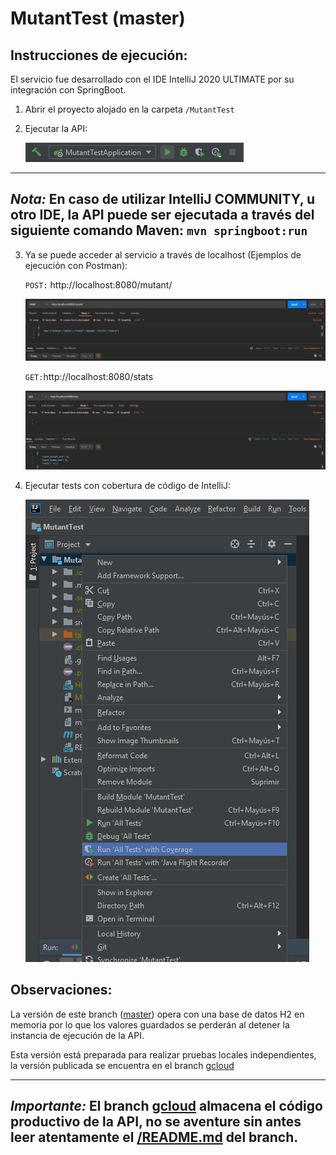 # MutantTest (master)

## Instrucciones de ejecución:
El servicio fue desarrollado con el IDE IntelliJ 2020 ULTIMATE por su integración con SpringBoot.

1. Abrir el proyecto alojado en la carpeta `/MutantTest`
2. Ejecutar la API:

   ![IntelliJ-RunAllTestWithCoverage](images/IntelliJ-RunMutantTestApplication.png)

---
***Nota:***
En caso de utilizar IntelliJ COMMUNITY, u otro IDE, la API puede ser ejecutada a través del siguiente comando Maven:
`mvn springboot:run`
---

3. Ya se puede acceder al servicio a través de localhost (Ejemplos de ejecución con Postman):

   `POST:` http://localhost:8080/mutant/
   
   ![Postman-Mutant](images/Postman-Mutant.png)
   
   `GET:`http://localhost:8080/stats
      
   ![Postman-Stats](images/Postman-Stats.png)

4. Ejecutar tests con cobertura de código de IntelliJ:

   ![IntelliJ-RunAllTestWithCoverage](images/IntelliJ-RunAllTestWithCoverage.png)
   
## Observaciones:
La versión de este branch ([master](https://github.com/jcipolatti/MutantTest)) opera con una base de datos H2 en memoria por lo que los valores guardados se perderán al detener la instancia de ejecución de la API.

Esta versión está preparada para realizar pruebas locales independientes, la versión publicada se encuentra en el branch [gcloud](https://github.com/jcipolatti/MutantTest/tree/gcloud)

---
***Importante:***
El branch [gcloud](https://github.com/jcipolatti/MutantTest/tree/gcloud) almacena el código productivo de la API, no se aventure sin antes leer atentamente el [/README.md](https://github.com/jcipolatti/MutantTest/blob/gcloud/README.md) del branch.
---
